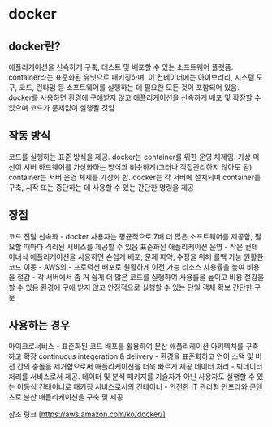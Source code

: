 # docker

## docker란?
애플리케이션을 신속하게 구축, 테스트 및 배포할 수 있는 소프트웨어 플랫폼.
container라는 표준화된 유닛으로 패키징하며, 이 컨테이너에는 아이브러리, 시스템 도구, 코드, 런타임 등 소프트웨어를 실행하는 데 필요한 모든 것이 포함되어 있음.
docker를 사용하면 환경에 구애받지 않고 애플리케이션을 신속하게 배포 및 확장할 수 있으며 코드가 문제없이 실행될 것임

## 작동 방식
코드를 실행하는 표준 방식을 제공.
docker는 container를 위한 운영 체제임.
가상 머신이 서버 하드웨어를 가상화하는 방식과 비슷하게(그러나 직접관리하지 않아도 됨) container는 서버 운영 체제를 가상화 함.
docker는 각 서버에 설치되며 container를 구축, 시작 또는 중단하는 데 사용할 수 있는 간단한 명령을 제공

## 장점
코드 전달 신속화 - docker 사용자는 평균적으로 7배 더 많은 소프트웨어를 제공함, 필요할 때마다 격리된 서비스를 제공할 수 있음
표준화된 애플리케이션 운영 - 작은 컨테이너식 애플리케이션을 사용하면 손쉽게 배포, 문제 파악, 수정을 위해 롤백 가능
원활한 코드 이동 - AWS의 - 프로덕션 배포로 원활하게 이전 가능
리소스 사용률을 높여 비용을 절감 - 각 서버에서 좀 거 쉽게 더 많은 코드를 실행하여 사용률을 높이고 비용 절감을 할 수 있음
환경에 구애 받지 않고 안정적으로 실행할 수 있는 단일 객체 확보
간단한 구문

## 사용하는 경우
마이크로서비스 - 표준화된 코드 배포를 활용하여 분산 애플리케이션 아키텍쳐를 구축하고 확장
continuous integeration & delivery - 환경을 표준화하고 언어 스택 및 버전 간의 충돌을 제거함으로써 애플리케이션을 더욱 빠르게 제공
데이터 처리 - 빅데이터 처리를 서비스로서 제공. 데이터 및 분석 패키지를 기술자가 아닌 사용자도 실행할 수 있는 이동식 컨테이너로 패키징
서비스로서의 컨테이너 - 안전한 IT 관리형 인프라와 콘텐츠로 분산 애플리케이션을 구축 및 제공

참조 링크 [https://aws.amazon.com/ko/docker/]
